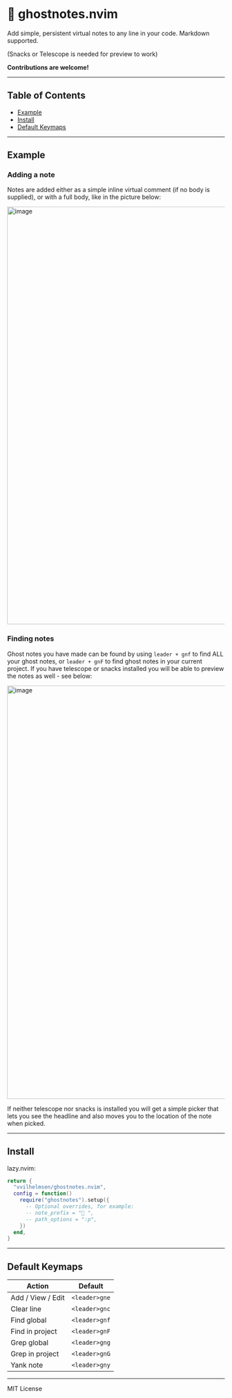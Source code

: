 # 👻 ghostnotes.nvim

Add simple, persistent virtual notes to any line in your code. Markdown supported.

(Snacks or Telescope is needed for preview to work)

**Contributions are welcome!**

---
## Table of Contents

- [Example](#example)
- [Install](#install)
- [Default Keymaps](#default-keymaps)

---

## Example

### Adding a note
Notes are added either as a simple inline virtual comment (if no body is supplied), or with a full body, like in the picture below:

<img width="1162" height="967" alt="image" src="https://github.com/user-attachments/assets/732aef70-3b92-493f-8871-e7380792f31b" />

### Finding notes

Ghost notes you have made can be found by using `leader + gnf` to find ALL your ghost notes, or `leader + gnF` to find ghost notes in your current project.
If you have telescope or snacks installed you will be able to preview the notes as well - see below:

<img width="1163" height="957" alt="image" src="https://github.com/user-attachments/assets/7126a2fc-4648-4d20-90f9-622d55f82ccb" />

If neither telescope nor snacks is installed you will get a simple picker that lets you see the headline and also moves you to the location of the note when picked.

---
## Install

lazy.nvim:

```lua
return {
  "vvilhelmsen/ghostnotes.nvim",
  config = function()
    require("ghostnotes").setup({
      -- Optional overrides, for example:
      -- note_prefix = "📝 ",
      -- path_options = ":p",
    })
  end,
}
````
---

## Default Keymaps

| Action             | Default         |
| ------------------ | ---------------|
| Add / View / Edit  | `<leader>gne`  |
| Clear line         | `<leader>gnc`  |
| Find global        | `<leader>gnf`  |
| Find in project    | `<leader>gnF`  |
| Grep global        | `<leader>gng`  |
| Grep in project    | `<leader>gnG`  |
| Yank note          | `<leader>gny`  |

---

MIT License
